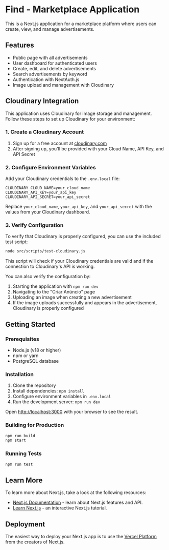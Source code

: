 # Find - Marketplace Application

This is a Next.js application for a marketplace platform where users can create, view, and manage advertisements.

## Features

- Public page with all advertisements
- User dashboard for authenticated users
- Create, edit, and delete advertisements
- Search advertisements by keyword
- Authentication with NextAuth.js
- Image upload and management with Cloudinary

## Cloudinary Integration

This application uses Cloudinary for image storage and management. Follow these steps to set up Cloudinary for your environment:

### 1. Create a Cloudinary Account

1. Sign up for a free account at [cloudinary.com](https://cloudinary.com/)
2. After signing up, you'll be provided with your Cloud Name, API Key, and API Secret

### 2. Configure Environment Variables

Add your Cloudinary credentials to the `.env.local` file:

```
CLOUDINARY_CLOUD_NAME=your_cloud_name
CLOUDINARY_API_KEY=your_api_key
CLOUDINARY_API_SECRET=your_api_secret
```

Replace `your_cloud_name`, `your_api_key`, and `your_api_secret` with the values from your Cloudinary dashboard.

### 3. Verify Configuration

To verify that Cloudinary is properly configured, you can use the included test script:

```bash
node src/scripts/test-cloudinary.js
```

This script will check if your Cloudinary credentials are valid and if the connection to Cloudinary's API is working.

You can also verify the configuration by:

1. Starting the application with `npm run dev`
2. Navigating to the "Criar Anúncio" page
3. Uploading an image when creating a new advertisement
4. If the image uploads successfully and appears in the advertisement, Cloudinary is properly configured

## Getting Started

### Prerequisites

- Node.js (v18 or higher)
- npm or yarn
- PostgreSQL database

### Installation

1. Clone the repository
2. Install dependencies: `npm install`
3. Configure environment variables in `.env.local`
4. Run the development server: `npm run dev`

Open [http://localhost:3000](http://localhost:3000) with your browser to see the result.

### Building for Production

```bash
npm run build
npm start
```

### Running Tests

```bash
npm run test
```

## Learn More

To learn more about Next.js, take a look at the following resources:

- [Next.js Documentation](https://nextjs.org/docs) - learn about Next.js features and API.
- [Learn Next.js](https://nextjs.org/learn) - an interactive Next.js tutorial.

## Deployment

The easiest way to deploy your Next.js app is to use the [Vercel Platform](https://vercel.com/new) from the creators of Next.js.
